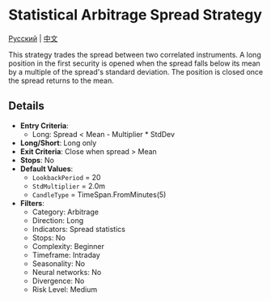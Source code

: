 # Statistical Arbitrage Spread Strategy
[Русский](README_ru.md) | [中文](README_cn.md)

This strategy trades the spread between two correlated instruments. A long position in the first security is opened when the spread falls below its mean by a multiple of the spread's standard deviation. The position is closed once the spread returns to the mean.

## Details
- **Entry Criteria**:
  - Long: Spread < Mean - Multiplier * StdDev
- **Long/Short**: Long only
- **Exit Criteria**: Close when spread > Mean
- **Stops**: No
- **Default Values**:
  - `LookbackPeriod` = 20
  - `StdMultiplier` = 2.0m
  - `CandleType` = TimeSpan.FromMinutes(5)
- **Filters**:
  - Category: Arbitrage
  - Direction: Long
  - Indicators: Spread statistics
  - Stops: No
  - Complexity: Beginner
  - Timeframe: Intraday
  - Seasonality: No
  - Neural networks: No
  - Divergence: No
  - Risk Level: Medium
